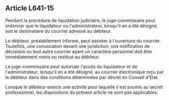 Article L641-15
----
Pendant la procédure de liquidation judiciaire, le juge-commissaire peut
ordonner que le liquidateur ou l'administrateur, lorsqu'il en a été désigné,
soit le destinataire du courrier adressé au débiteur.

Le débiteur, préalablement informé, peut assister à l'ouverture du courrier.
Toutefois, une convocation devant une juridiction, une notification de décisions
ou tout autre courrier ayant un caractère personnel doit être immédiatement
remis ou restitué au débiteur.

Le juge-commissaire peut autoriser l'accès du liquidateur et de
l'administrateur, lorsqu'il en a été désigné, au courrier électronique reçu par
le débiteur dans des conditions déterminées par décret en Conseil d'Etat.

Lorsque le débiteur exerce une activité pour laquelle il est soumis au secret
professionnel, les dispositions du présent article ne sont pas applicables.
